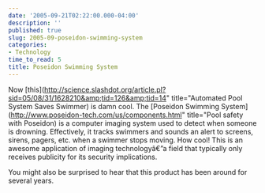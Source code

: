 ```yaml
---
date: '2005-09-21T02:22:00.000-04:00'
description: ''
published: true
slug: 2005-09-poseidon-swimming-system
categories:
- Technology
time_to_read: 5
title: Poseidon Swimming System
---
```


Now [this](http://science.slashdot.org/article.pl?sid=05/08/31/1628210&amp;tid=126&amp;tid=14" title="Automated Pool System Saves Swimmer) is damn cool. The [Poseidon Swimming System](http://www.poseidon-tech.com/us/components.html" title="Pool safety with Poseidon) is a computer imaging system used to detect when someone is drowning. Effectively, it tracks swimmers and sounds an alert to screens, sirens, pagers, etc. when a swimmer stops moving. How cool! This is an awesome application of imaging technologyâ€”a field that typically only receives publicity for its security implications.

You might also be surprised to hear that this product has been around for several years.